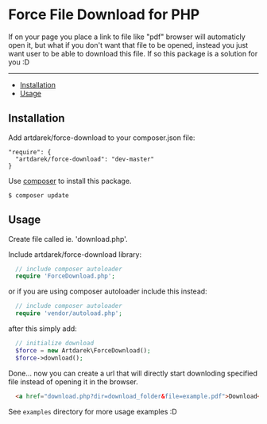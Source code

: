 # Force File Download for PHP
If on your page you place a link to file like "pdf" browser will automaticly
open it, but what if you don't want that file to be opened, instead you just
want user to be able to download this file. If so this package is a solution
for you :D

---

- [Installation](#installation)
- [Usage](#usage)

## Installation

Add artdarek/force-download to your composer.json file:

```
"require": {
  "artdarek/force-download": "dev-master"
}
```
 
Use [composer](http://getcomposer.org) to install this package.

```
$ composer update
```

## Usage

Create file called ie. 'download.php'.

Include artdarek/force-download library:

```php
  // include composer autoloader 
  require 'ForceDownload.php';
```

or if you are using composer autoloader include this instead:

```php
  // include composer autoloader 
  require 'vendor/autoload.php';
```

after this simply add:

```php
  // initialize download
  $force = new Artdarek\ForceDownload();
  $force->download();
```

Done... now you can create a url that will directly start
downloding specified file instead of opening it in the browser.

```html
  <a href="download.php?dir=download_folder&file=example.pdf">Download</a>
```

See ``examples`` directory for more usage examples :D
